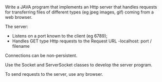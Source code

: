 Write a JAVA program that implements an Http server that handles requests for transferring files of different types (eg jpeg images, gif) 
coming from a web browser.

The server:
- Listens on a port known to the client (eg 6789);
- Handles GET type Http requests to the Request URL -localhost: port / filename

Connections can be non-persistent.

Use the Socket and ServerSocket classes to develop the server program.

To send requests to the server, use any browser.

